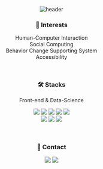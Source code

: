 <div align=center>

  ![header](https://capsule-render.vercel.app/api?type=transparent&fontColor=684AE2&height=150&section=header&text=Hye%20Soo%20Park&fontSize=40&desc=HCI%20researcher,%20UI/UX%20designer&descAlignY=75&descAlign=50&fontAlign=50)

  <!-- // <a href="버튼을 눌렀을 때 이동할 링크" target="_blank"><img src="https://img.shields.io/badge/뱃지레이블-배경색?style=뱃지모양&logo=로고&logoColor=로고색상"/></a> -->
  ### 👀 Interests
  Human-Computer Interaction <br> Social Computing<br> Behavior Change Supporting System<br> Accessibility
  
  <br>
  
  ### 🛠 Stacks
  Front-end & Data-Science

  <img src="https://img.shields.io/badge/JavaScript-F7DF1E?style=flat-square&logo=JavaScript&logoColor=black"/> <img src="https://img.shields.io/badge/React.js-61DAFB?style=flat-square&logo=React&logoColor=black"/> <img src="https://img.shields.io/badge/p5.js-ED225D?style=flat-square&logo=p5.js&logoColor=white"/> <img src="https://img.shields.io/badge/HTML-E34F26?style=flat-square&logo=HTML5&logoColor=white"/> <img src="https://img.shields.io/badge/css-1572B6?style=flat-square&logo=css3&logoColor=white"/>
<br>
  <img src="https://img.shields.io/badge/Python-3766AB?style=flat-square&logo=Python&logoColor=white"/> <img src="https://img.shields.io/badge/Pytorch-EE4C2C?style=flat-square&logo=Pytorch&logoColor=white"/> <img src="https://img.shields.io/badge/Notebook-F37626?style=flat-square&logo=Jupyter&logoColor=white"/>

  <br>
  
  ### 📨 Contact
  <a href="mailto:hyehye@kaist.ac.kr"><img src="https://img.shields.io/badge/hyehye@kaist.ac.kr-EEEEEE?style=for-the-badge&logo=gmail&logoColor=black"/></a>
  <a href="https://www.linkedin.com/in/hye-soo-park-785844242/"><img src="https://img.shields.io/badge/LinkedIn-EEEEEE?style=for-the-badge&logo=LinkedIn&logoColor=black"/></a>
  
  
</div>
